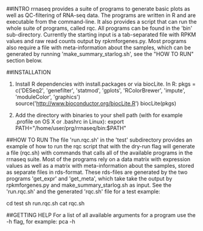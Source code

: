 

##INTRO
rrnaseq provides a suite of programs to generate basic plots as well as QC-filtering of RNA-seq data. The programs are written in R and are executable from the command-line. It also provides a script that can run the whole suite of programs, called rqc. All programs can be found in the 'bin' sub-directory. Currently the starting input is a tab-separated file with RPKM values and raw read counts output by rpkmforgenes.py. Most programs also require a file with meta-information about the samples, which can be generated by running 'make_summary_starlog.sh', see the "HOW TO RUN" section below.


##INSTALLATION
1. Install R dependencies with install.packages or via biocLite. In R:
pkgs = c('DESeq2', 'genefilter', 'statmod', 'gplots', 'RColorBrewer', 'impute', 'moduleColor', 'graphics')
source('http://www.bioconductor.org/biocLite.R')
biocLite(pkgs)

2. Add the directory with binaries to your shell path (with for example .profile on OS X or .bashrc in Linux):
export PATH="/home/user/prg/rrnaseq/bin:$PATH"



##HOW TO RUN
The file 'run.rqc.sh' in the 'test' subdirectory provides an example of how to run the rqc script that with the dry-run flag will generate a file (rqc.sh) with commands that calls all of the available programs in the rrnaseq suite. Most of the programs rely on a data matrix with expression values as well as a matrix with meta-information about the samples, stored as separate files in rds-format. These rds-files are generated by the two programs 'get_expr' and 'get_meta', which take take the output by rpkmforgenes.py and make_summary_starlog.sh as input. See the 'run.rqc.sh' and the generated 'rqc.sh' file for a test example:

cd test
sh run.rqc.sh 
cat rqc.sh



##GETTING HELP
For a list of all available arguments for a program use the -h flag, for example:
pca -h
